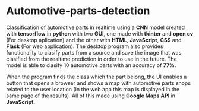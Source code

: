 # Automotive-parts-detection
Classification of automotive parts in realtime using a **CNN** model created with **tensorflow** in **python**
with two **GUI**, one made with **tkinter** and **open cv** (For desktop aplication) and the other with **HTML**,
**JavaScript**, **CSS** and **Flask** (For web application). The desktop program also provides functionality to clasify 
parts from a source and save the image that was clasified from the realtime prediction in order
to use in the future. The model is able to clasify 10 automotive parts with an accuracy of **77%**.

When the program finds the class which the part belong, the UI enables a button that opens a browser
and shows a map with automotive parts shops related to the user location (In the web app this map is 
displayed in the same page of the results). All of this made using **Google Maps API** in **JavaScript**.
